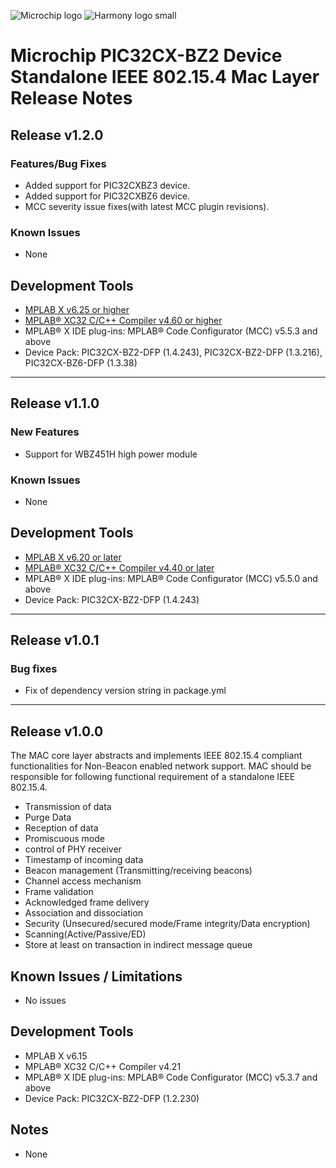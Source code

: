 ﻿![Microchip logo](https://raw.githubusercontent.com/wiki/Microchip-MPLAB-Harmony/Microchip-MPLAB-Harmony.github.io/images/microchip_logo.png)
![Harmony logo small](https://raw.githubusercontent.com/wiki/Microchip-MPLAB-Harmony/Microchip-MPLAB-Harmony.github.io/images/microchip_mplab_harmony_logo_small.png)

# Microchip PIC32CX-BZ2 Device Standalone IEEE 802.15.4 Mac Layer Release Notes

## Release v1.2.0

### Features/Bug Fixes
-  Added support for PIC32CXBZ3 device.
-  Added support for PIC32CXBZ6 device.
-  MCC severity issue fixes(with latest MCC plugin revisions).

### Known Issues
-  None

## Development Tools
-   [MPLAB X v6.25 or higher](https://www.microchip.com/mplab/mplab-x-ide)
-   [MPLAB® XC32 C/C++ Compiler v4.60 or higher](https://www.microchip.com/mplab/compilers)
-   MPLAB® X IDE plug-ins: MPLAB® Code Configurator (MCC) v5.5.3 and above
-   Device Pack: PIC32CX-BZ2-DFP (1.4.243), PIC32CX-BZ2-DFP (1.3.216), PIC32CX-BZ6-DFP (1.3.38)

________________________________

## Release v1.1.0

### New Features
-	Support for WBZ451H high power module

### Known Issues
- None

## Development Tools
- [MPLAB X v6.20 or later](https://www.microchip.com/mplab/mplab-x-ide)
- [MPLAB® XC32 C/C++ Compiler v4.40 or later](https://www.microchip.com/mplab/compilers)
-  MPLAB® X IDE plug-ins: MPLAB® Code Configurator (MCC) v5.5.0 and above
-  Device Pack: PIC32CX-BZ2-DFP (1.4.243)

________________________________

## Release v1.0.1

### Bug fixes

- Fix of dependency version string in package.yml

________________________________

## Release v1.0.0

The MAC core layer abstracts and implements IEEE 802.15.4 compliant functionalities for Non-Beacon enabled network support.
MAC should be responsible for following functional requirement of a standalone IEEE 802.15.4. 

-	Transmission of data
-	Purge Data
-	Reception of data
-	Promiscuous mode
-	control of PHY receiver
-	Timestamp of incoming data
-	Beacon management (Transmitting/receiving beacons)
-	Channel access mechanism
-	Frame validation
-	Acknowledged frame delivery
-	Association and dissociation
-	Security (Unsecured/secured mode/Frame integrity/Data encryption)
-	Scanning(Active/Passive/ED)
-	Store at least on transaction in indirect message queue

## Known Issues / Limitations

-	No issues

## Development Tools
-	MPLAB X v6.15
-	MPLAB® XC32 C/C++ Compiler v4.21
-	MPLAB® X IDE plug-ins: MPLAB® Code Configurator (MCC) v5.3.7 and above
-	Device Pack: PIC32CX-BZ2-DFP (1.2.230)

## Notes
-	None